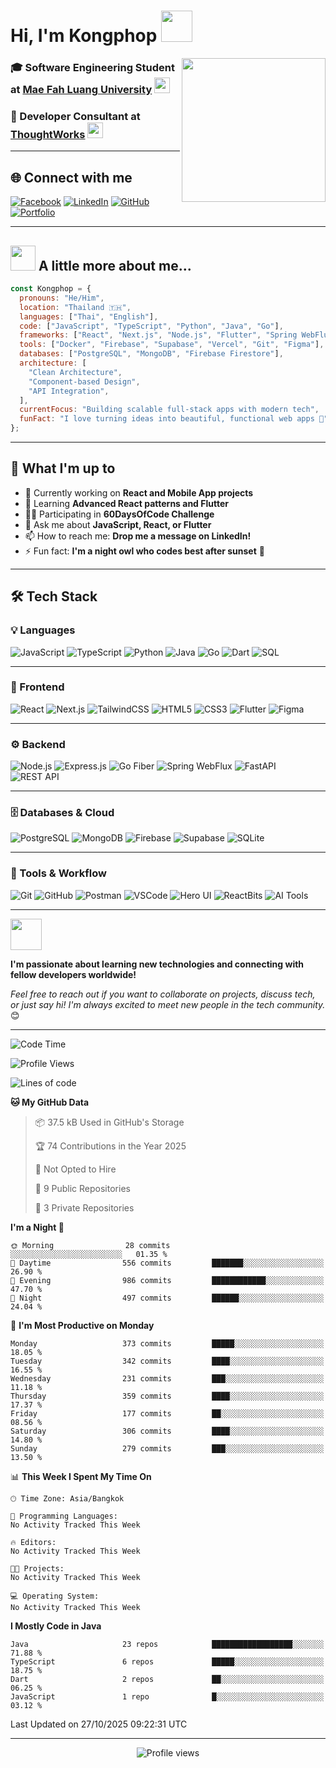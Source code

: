 # Hi, I'm Kongphop <img src="https://media.giphy.com/media/mGcNjsfWAjY5AEZNw6/giphy.gif" width="50">

<img align='right' src="https://media.giphy.com/media/ieyl9zmCjO4b4t6qoY/giphy.gif" width="230">

### 🎓 Software Engineering Student at [Mae Fah Luang University](http://www.unb.br) <img src="https://media.giphy.com/media/fYSnHlufseco8Fh93Z/giphy.gif" width="25">
### 💼 Developer Consultant at [ThoughtWorks](https://www.thoughtworks.com) <img src="https://media.giphy.com/media/WUlplcMpOCEmTGBtBW/giphy.gif" width="25">

---

## 🌐 Connect with me

[![Facebook](https://img.shields.io/badge/-Kongphop%20Saenphai-1877F2?style=for-the-badge&logo=facebook&logoColor=white)](https://www.facebook.com/profile.php?id=100009078336515)
[![LinkedIn](https://img.shields.io/badge/-Kongphop-0077B5?style=for-the-badge&logo=linkedin&logoColor=white)](https://www.linkedin.com/in/kongphop-saenphai-34a557288/)
[![GitHub](https://img.shields.io/badge/-Kongphop1209-181717?style=for-the-badge&logo=github&logoColor=white)](https://github.com/kongphop1209)
[![Portfolio](https://img.shields.io/badge/-Portfolio-000000?style=for-the-badge&logo=vercel&logoColor=white)](https://profile-parking.vercel.app/)

---

## <img src="https://media.giphy.com/media/VgCDAzcKvsR6OM0uWg/giphy.gif" width="40"> A little more about me...

```javascript
const Kongphop = {
  pronouns: "He/Him",
  location: "Thailand 🇹🇭",
  languages: ["Thai", "English"],
  code: ["JavaScript", "TypeScript", "Python", "Java", "Go"],
  frameworks: ["React", "Next.js", "Node.js", "Flutter", "Spring WebFlux", "FastAPI"],
  tools: ["Docker", "Firebase", "Supabase", "Vercel", "Git", "Figma"],
  databases: ["PostgreSQL", "MongoDB", "Firebase Firestore"],
  architecture: [
    "Clean Architecture",
    "Component-based Design",
    "API Integration",
  ],
  currentFocus: "Building scalable full-stack apps with modern tech",
  funFact: "I love turning ideas into beautiful, functional web apps 🚀"
};
```

---

## 🚀 What I'm up to

- 🔭 Currently working on **React and Mobile App projects**
- 🌱 Learning **Advanced React patterns and Flutter**
- 👨‍💻 Participating in **60DaysOfCode Challenge**
- 💬 Ask me about **JavaScript, React, or Flutter**
- 📫 How to reach me: **Drop me a message on LinkedIn!**
- ⚡ Fun fact: **I'm a night owl who codes best after sunset** 🌙

---

## 🛠️ Tech Stack

### 💡 Languages
![JavaScript](https://img.shields.io/badge/-JavaScript-F7DF1E?style=flat-square&logo=javascript&logoColor=black)
![TypeScript](https://img.shields.io/badge/-TypeScript-3178C6?style=flat-square&logo=typescript&logoColor=white)
![Python](https://img.shields.io/badge/-Python-3776AB?style=flat-square&logo=python&logoColor=white)
![Java](https://img.shields.io/badge/-Java-007396?style=flat-square&logo=java&logoColor=white)
![Go](https://img.shields.io/badge/-Go-00ADD8?style=flat-square&logo=go&logoColor=white)
![Dart](https://img.shields.io/badge/-Dart-0175C2?style=flat-square&logo=dart&logoColor=white)
![SQL](https://img.shields.io/badge/-SQL-4479A1?style=flat-square&logo=postgresql&logoColor=white)

---

### 🎨 Frontend
![React](https://img.shields.io/badge/-React-61DAFB?style=flat-square&logo=react&logoColor=black)
![Next.js](https://img.shields.io/badge/-Next.js-000000?style=flat-square&logo=next.js&logoColor=white)
![TailwindCSS](https://img.shields.io/badge/-TailwindCSS-06B6D4?style=flat-square&logo=tailwindcss&logoColor=white)
![HTML5](https://img.shields.io/badge/-HTML5-E34F26?style=flat-square&logo=html5&logoColor=white)
![CSS3](https://img.shields.io/badge/-CSS3-1572B6?style=flat-square&logo=css3&logoColor=white)
![Flutter](https://img.shields.io/badge/-Flutter-02569B?style=flat-square&logo=flutter&logoColor=white)
![Figma](https://img.shields.io/badge/-Figma-F24E1E?style=flat-square&logo=figma&logoColor=white)

---

### ⚙️ Backend
![Node.js](https://img.shields.io/badge/-Node.js-339933?style=flat-square&logo=node.js&logoColor=white)
![Express.js](https://img.shields.io/badge/-Express.js-000000?style=flat-square&logo=express&logoColor=white)
![Go Fiber](https://img.shields.io/badge/-Go%20Fiber-00ADD8?style=flat-square&logo=go&logoColor=white)
![Spring WebFlux](https://img.shields.io/badge/-Spring%20WebFlux-6DB33F?style=flat-square&logo=spring&logoColor=white)
![FastAPI](https://img.shields.io/badge/-FastAPI-009688?style=flat-square&logo=fastapi&logoColor=white)
![REST API](https://img.shields.io/badge/-REST%20API-02569B?style=flat-square&logo=swagger&logoColor=white)

---

### 🗄️ Databases & Cloud
![PostgreSQL](https://img.shields.io/badge/-PostgreSQL-336791?style=flat-square&logo=postgresql&logoColor=white)
![MongoDB](https://img.shields.io/badge/-MongoDB-47A248?style=flat-square&logo=mongodb&logoColor=white)
![Firebase](https://img.shields.io/badge/-Firebase-FFCA28?style=flat-square&logo=firebase&logoColor=black)
![Supabase](https://img.shields.io/badge/-Supabase-3ECF8E?style=flat-square&logo=supabase&logoColor=white)
![SQLite](https://img.shields.io/badge/-SQLite-003B57?style=flat-square&logo=sqlite&logoColor=white)

---

### 🧰 Tools & Workflow
![Git](https://img.shields.io/badge/-Git-F05032?style=flat-square&logo=git&logoColor=white)
![GitHub](https://img.shields.io/badge/-GitHub-181717?style=flat-square&logo=github&logoColor=white)
![Postman](https://img.shields.io/badge/-Postman-FF6C37?style=flat-square&logo=postman&logoColor=white)
![VSCode](https://img.shields.io/badge/-VSCode-007ACC?style=flat-square&logo=visualstudiocode&logoColor=white)
![Hero UI](https://img.shields.io/badge/-Hero%20UI-0EA5E9?style=flat-square&logo=react&logoColor=white)
![ReactBits](https://img.shields.io/badge/-ReactBits-61DAFB?style=flat-square&logo=react&logoColor=black)
![AI Tools](https://img.shields.io/badge/-AI%20%26%20NLP%20Tools-8A2BE2?style=flat-square&logo=openai&logoColor=white)


---

<img src="https://media.giphy.com/media/LnQjpWaON8nhr21vNW/giphy.gif" width="50"> 

**I'm passionate about learning new technologies and connecting with fellow developers worldwide!** 

*Feel free to reach out if you want to collaborate on projects, discuss tech, or just say hi! I'm always excited to meet new people in the tech community.* 😊

---

<!--START_SECTION:waka-->
![Code Time](http://img.shields.io/badge/Code%20Time-55%20hrs%2015%20mins-blue)

![Profile Views](http://img.shields.io/badge/Profile%20Views-15-blue)

![Lines of code](https://img.shields.io/badge/From%20Hello%20World%20I%27ve%20Written-9.9%20million%20lines%20of%20code-blue)

**🐱 My GitHub Data** 

> 📦 37.5 kB Used in GitHub's Storage 
 > 
> 🏆 74 Contributions in the Year 2025
 > 
> 🚫 Not Opted to Hire
 > 
> 📜 9 Public Repositories 
 > 
> 🔑 3 Private Repositories 
 > 
**I'm a Night 🦉** 

```text
🌞 Morning                28 commits          ░░░░░░░░░░░░░░░░░░░░░░░░░   01.35 % 
🌆 Daytime                556 commits         ███████░░░░░░░░░░░░░░░░░░   26.90 % 
🌃 Evening                986 commits         ████████████░░░░░░░░░░░░░   47.70 % 
🌙 Night                  497 commits         ██████░░░░░░░░░░░░░░░░░░░   24.04 % 
```
📅 **I'm Most Productive on Monday** 

```text
Monday                   373 commits         █████░░░░░░░░░░░░░░░░░░░░   18.05 % 
Tuesday                  342 commits         ████░░░░░░░░░░░░░░░░░░░░░   16.55 % 
Wednesday                231 commits         ███░░░░░░░░░░░░░░░░░░░░░░   11.18 % 
Thursday                 359 commits         ████░░░░░░░░░░░░░░░░░░░░░   17.37 % 
Friday                   177 commits         ██░░░░░░░░░░░░░░░░░░░░░░░   08.56 % 
Saturday                 306 commits         ████░░░░░░░░░░░░░░░░░░░░░   14.80 % 
Sunday                   279 commits         ███░░░░░░░░░░░░░░░░░░░░░░   13.50 % 
```


📊 **This Week I Spent My Time On** 

```text
🕑︎ Time Zone: Asia/Bangkok

💬 Programming Languages: 
No Activity Tracked This Week

🔥 Editors: 
No Activity Tracked This Week

🐱‍💻 Projects: 
No Activity Tracked This Week

💻 Operating System: 
No Activity Tracked This Week
```

**I Mostly Code in Java** 

```text
Java                     23 repos            ██████████████████░░░░░░░   71.88 % 
TypeScript               6 repos             █████░░░░░░░░░░░░░░░░░░░░   18.75 % 
Dart                     2 repos             ██░░░░░░░░░░░░░░░░░░░░░░░   06.25 % 
JavaScript               1 repo              █░░░░░░░░░░░░░░░░░░░░░░░░   03.12 % 
```




 Last Updated on 27/10/2025 09:22:31 UTC
<!--END_SECTION:waka-->

---

<div align="center">
  <img src="https://komarev.com/ghpvc/?username=Kongphop1209&style=flat-square&color=blue" alt="Profile views"/>
</div>
